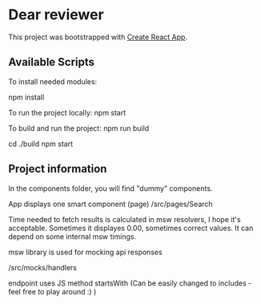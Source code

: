 # Dear reviewer

This project was bootstrapped with [Create React App](https://github.com/facebook/create-react-app).

## Available Scripts

To install needed modules:

npm install

To run the project locally:
npm start

To build and run the project:
npm run build

cd ./build
npm start

## Project information

In the components folder, you will find "dummy" components.

App displays one smart component (page) /src/pages/Search

Time needed to fetch results is calculated in msw resolvers, I hope it's acceptable. Sometimes it displayes 0.00, sometimes correct values. It can depend on some internal msw timings.

msw library is used for mocking api responses

/src/mocks/handlers

endpoint uses JS method startsWith (Can be easily changed to includes - feel free to play around :) )
